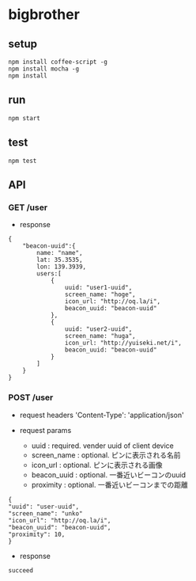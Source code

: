 bigbrother
==========

## setup
```
npm install coffee-script -g
npm install mocha -g
npm install
```

## run
```
npm start
```

## test
```
npm test
```


## API

### GET /user

- response

```
{
    "beacon-uuid":{
        name: "name",
        lat: 35.3535,
        lon: 139.3939,
        users:[
            {
                uuid: "user1-uuid",
                screen_name: "hoge",
                icon_url: "http://oq.la/i",
                beacon_uuid: "beacon-uuid"
            },
            {
                uuid: "user2-uuid",
                screen_name: "huga",
                icon_url: "http://yuiseki.net/i",
                beacon_uuid: "beacon-uuid"
            }
        ]
    }
}
```


### POST /user

- request headers
'Content-Type': 'application/json'

- request params
    - uuid          : required. vender uuid of client device
    - screen_name   : optional. ピンに表示される名前
    - icon_url      : optional. ピンに表示される画像
    - beacon_uuid   : optional. 一番近いビーコンのuuid
    - proximity     : optional. 一番近いビーコンまでの距離

```
{
"uuid": "user-uuid",
"screen_name": "unko"
"icon_url": "http://oq.la/i",
"beacon_uuid": "beacon-uuid",
"proximity": 10,
}
```


- response

```
succeed
```




